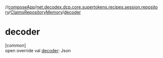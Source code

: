 //[composeApp](../../../index.md)/[net.decodex.dcp.core.supertokens.recipes.session.repository](../index.md)/[ClaimsRepositoryMemory](index.md)/[decoder](decoder.md)

# decoder

[common]\
open override val [decoder](decoder.md): Json
